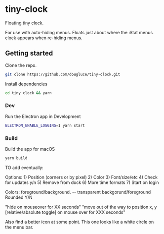 # tiny-clock

Floating tiny clock.

For use with auto-hiding menus. Floats just about where the iStat
menus clock appears when re-hiding menus.

## Getting started

Clone the repo.

```bash
git clone https://github.com/dougluce/tiny-clock.git
```

Install dependencies

```bash
cd tiny clock && yarn
```

### Dev

Run the Electron app in Development

```bash
ELECTRON_ENABLE_LOGGING=1 yarn start
```

### Build

Build the app for macOS
```bash
yarn build
```


TO add eventually:


Options:
    1) Position (corners or by pixel)
    2) Color
    3) Font/size/etc
    4) Check for updates y/n
    5) Remove from dock
    6) More time formats
    7) Start on login

Colors: foreground/background. -- transparent backgorund/foreground
Rounded Y/N

"hide on mouseover for XX seconds"
"move out of the way to position x, y [relative/absolute toggle] on mouse over for XXX seconds"

Also find a better icon at some point. This one looks like a white circle on the menu bar.
